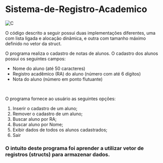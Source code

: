 # Sistema-de-Registro-Academico

![C](https://img.shields.io/badge/c-%2300599C.svg?style=for-the-badge&logo=c&logoColor=white)

<p>O código descrito a seguir possui duas implementações diferentes, uma com lista ligada e alocação dinâmica, e outra com tamanho máximo definido no vetor da struct.</p>

<p>O programa realiza o cadastro de notas de alunos. O cadastro dos alunos possui os seguintes campos: </p>

<ul>
  <li>Nome do aluno (até 50 caracteres)</li>
  <li>Registro acadêmico (RA) do aluno (número com até 6 dígitos)</li>
  <li>Nota do aluno (número em ponto flutuante)</li>
</ul>
<br>
<p>O programa fornece ao usuário as seguintes opções:</p>

<ol>
  <li>Inserir o cadastro de um aluno;</li>
  <li>Remover o cadastro de um aluno;</li>
  <li>Buscar aluno por RA;</li>
  <li>Buscar aluno por Nome;</li>
  <li>Exibir dados de todos os alunos cadastrados;</li>
  <li>Sair</li>
</ol>

### O intuito deste programa foi aprender a utilizar vetor de registros (structs) para armazenar dados. 
